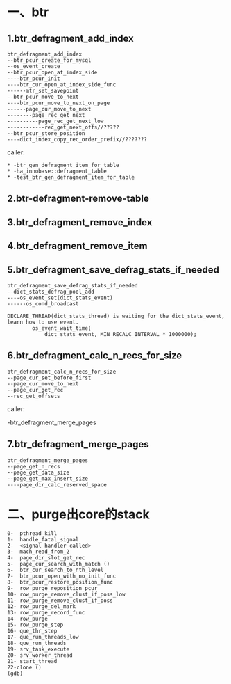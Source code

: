 # 一、btr
## 1.btr_defragment_add_index


	btr_defragment_add_index
	--btr_pcur_create_for_mysql
	--os_event_create
	--btr_pcur_open_at_index_side
	----btr_pcur_init
	----btr_cur_open_at_index_side_func
	------mtr_set_savepoint
	--btr_pcur_move_to_next
	----btr_pcur_move_to_next_on_page
	------page_cur_move_to_next
	--------page_rec_get_next
	----------page_rec_get_next_low
	------------rec_get_next_offs//?????
	--btr_pcur_store_position
	----dict_index_copy_rec_order_prefix//???????


caller:

	* -btr_gen_defragment_item_for_table
	* -ha_innobase::defragment_table
	* -test_btr_gen_defragment_item_for_table



## 2.btr-defragment-remove-table

## 3.btr_defragment_remove_index

## 4.btr_defragment_remove_item

## 5.btr_defragment_save_defrag_stats_if_needed

	btr_defragment_save_defrag_stats_if_needed
	--dict_stats_defrag_pool_add
	----os_event_set(dict_stats_event)
	------os_cond_broadcast
	
	DECLARE_THREAD(dict_stats_thread) is waiting for the dict_stats_event, learn how to use event.
	        os_event_wait_time(
	            dict_stats_event, MIN_RECALC_INTERVAL * 1000000);  
            
## 6.btr_defragment_calc_n_recs_for_size

	btr_defragment_calc_n_recs_for_size
	--page_cur_set_before_first
	--page_cur_move_to_next
	--page_cur_get_rec
	--rec_get_offsets

caller:

-btr_defragment_merge_pages


## 7.btr_defragment_merge_pages

	btr_defragment_merge_pages
	--page_get_n_recs
	--page_get_data_size
	--page_get_max_insert_size
	----page_dir_calc_reserved_space


# 二、purge出core的stack

	0-  pthread_kill 
	1-  handle_fatal_signal 
	2-  <signal handler called>
	3-  mach_read_from_2 
	4-  page_dir_slot_get_rec 
	5-  page_cur_search_with_match ()
	6-  btr_cur_search_to_nth_level 
	7-  btr_pcur_open_with_no_init_func
	8-  btr_pcur_restore_position_func 
	9-  row_purge_reposition_pcur
	10- row_purge_remove_clust_if_poss_low 
	11- row_purge_remove_clust_if_poss 
	12- row_purge_del_mark 
	13- row_purge_record_func
	14- row_purge 
	15- row_purge_step
	16- que_thr_step 
	17- que_run_threads_low
	18- que_run_threads
	19- srv_task_execute 
	20- srv_worker_thread 
	21- start_thread 
	22-clone () 
	(gdb)








































